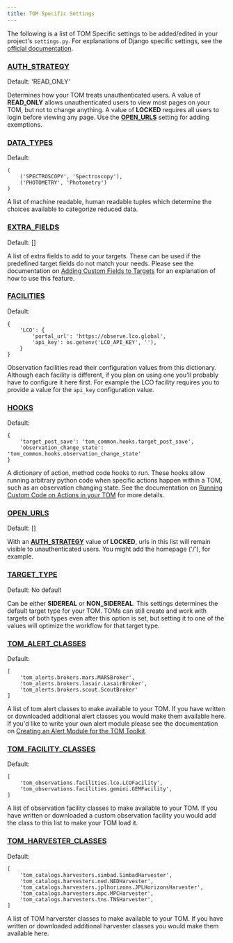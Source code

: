 ```yaml
---
title: TOM Specific Settings
---
```


The following is a list of TOM Specific settings to be added/edited in your
project's `settings.py`. For explanations of Django specific settings, see the
[official documentation](https://docs.djangoproject.com/en/2.1/ref/settings/).

### [AUTH_STRATEGY](#auth_strategy)

Default: 'READ_ONLY'

Determines how your TOM treats unauthenticated users. A value of **READ_ONLY**
allows unauthenticated users to view most pages on your TOM, but not to change
anything. A value of **LOCKED** requires all users to login before viewing any
page. Use the [**OPEN_URLS**](#open_urls) setting for adding exemptions.


### [DATA_TYPES](#data_types)

Default:

    (
        ('SPECTROSCOPY', 'Spectroscopy'),
        ('PHOTOMETRY', 'Photometry')
    )

A list of machine readable, human readable tuples which determine the choices
available to categorize reduced data.


### [EXTRA_FIELDS](#extra_fields)

Default: []

A list of extra fields to add to your targets. These can be used if the predefined
target fields do not match your needs. Please see the documentation on [Adding
Custom Fields to Targets](/docs/target_fields) for an explanation of how to use
this feature.


### [FACILITIES](#facilities)

Default:

    {
        'LCO': {
            'portal_url': 'https://observe.lco.global',
            'api_key': os.getenv('LCO_API_KEY', ''),
        }
    }

Observation facilities read their configuration values from this dictionary.
Although each facility is different, if you plan on using one you'll probably have
to configure it here first. For example the LCO facility requires you to provide a
value for the `api_key` configuration value.


### [HOOKS](#hooks)

Default:

    {
        'target_post_save': 'tom_common.hooks.target_post_save',
        'observation_change_state': 'tom_common.hooks.observation_change_state'
    }

A dictionary of action, method code hooks to run. These hooks allow running
arbitrary python code when specific actions happen within a TOM, such as an
observation changing state. See the documentation on [Running Custom Code on
Actions in your TOM](/docs/custom_code) for more details.


### [OPEN_URLS](#open_urls)

Default: []

With an [**AUTH_STRATEGY**](#auth_strategy) value of **LOCKED**, urls in this list will remain
visible to unauthenticated users. You might add the homepage ('/'), for example.


### [TARGET_TYPE](#target_type)

Default: No default

Can be either **SIDEREAL** or **NON_SIDEREAL**. This settings determines the
default target type for your TOM. TOMs can still create and work with targets of
both types even after this option is set, but setting it to one of the values will
optimize the workflow for that target type.


### [TOM_ALERT_CLASSES](#tom_alert_classes)

Default:

    [
        'tom_alerts.brokers.mars.MARSBroker',
        'tom_alerts.brokers.lasair.LasairBroker',
        'tom_alerts.brokers.scout.ScoutBroker'
    ]

A list of tom alert classes to make available to your TOM. If you have written or
downloaded additional alert classes you would make them available here. If you'd
like to write your own alert module please see the documentation on [Creating an
Alert Module for the TOM Toolkit](/docs/create_broker).


### [TOM_FACILITY_CLASSES](#tom_facility_classes)

Default:

    [
        'tom_observations.facilities.lco.LCOFacility',
        'tom_observations.facilities.gemini.GEMFacility',
    ]

A list of observation facility classes to make available to your TOM. If you have
written or downloaded a custom observation facility you would add the class to
this list to make your TOM load it.


### [TOM_HARVESTER_CLASSES](#tom_harvester_classes)

Default:

    [
        'tom_catalogs.harvesters.simbad.SimbadHarvester',
        'tom_catalogs.harvesters.ned.NEDHarvester',
        'tom_catalogs.harvesters.jplhorizons.JPLHorizonsHarvester',
        'tom_catalogs.harvesters.mpc.MPCHarvester',
        'tom_catalogs.harvesters.tns.TNSHarvester',
    ]

A list of TOM harverster classes to make available to your TOM. If you have
written or downloaded additional harvester classes you would make them available
here.
